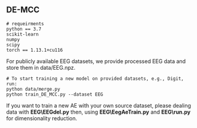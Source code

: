 ## DE-MCC

```consol
# requeirments
python == 3.7
scikit-learn
numpy
scipy
torch == 1.13.1+cu116
```

For publicly available EEG datasets, we provide processed EEG data and store them in data/EEG.npz.

```
# To start training a new model on provided datasets, e.g., Digit, run:
python data/merge.py
python train_DE_MCC.py --dataset EEG
```

If you want to train a new AE with your own source dataset, please dealing data with **EEG\\EEGdel.py** then, using **EEG\\EegAeTrain.py** and **EEG\\run.py** for dimensionality reduction.

